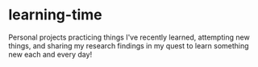 # learning-time
Personal projects practicing things I've recently learned, attempting new things, and sharing my research findings in my quest to learn something new each and every day!
